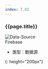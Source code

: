 ```yaml
---
index: 7.02
---
```

### {{page.title}}

![Data-Source][data-source-02]  
Firebase


- 类型：数据源

[data-source-02]: {{site.baseurl}}/assets/components/data-source-02.png
{: height="200px"}
